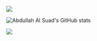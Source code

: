 ![](https://visitor-badge.glitch.me/badge?page_id=iftakher99.iftakher99)

![Abdullah Al Suad's GitHub stats](https://github-readme-stats.vercel.app/api?username=abdullahalsuad&show_icons=true&theme=radical)

<img src="https://github-readme-stats.vercel.app/api/top-langs/?username=abdullahalsuad&card_width=500&&show_icons=true&title_color=ffffff&icon_color=bb2acf&text_color=daf7dc&bg_color=151515">








